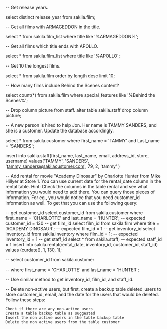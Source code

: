 -- Get release years.

select distinct release_year from sakila.film;

-- Get all films with ARMAGEDDON in the title.

select * from sakila.film_list
where title like '%ARMAGEDDON%';

-- Get all films which title ends with APOLLO.

select * from sakila.film_list
where title like '%APOLLO';

-- Get 10 the longest films.

select * from sakila.film
order by length desc
limit 10;

-- How many films include Behind the Scenes content?

select count(*) from sakila.film
where special_features like '%Behind the Scenes%';

-- Drop column picture from staff.
alter table sakila.staff drop column picture;

-- A new person is hired to help Jon. Her name is TAMMY SANDERS, and she is a customer. Update the database accordingly.

select * from sakila.customer
where first_name = 'TAMMY' and Last_name = 'SANDERS';

insert into saklia.staff(first_name, last_name, email, address_id, store, username)
values('TAMMY', 'SANDERS', 'tammy_sanders@sakilacustomer.com', 79, 2, 'tammy' )

-- Add rental for movie "Academy Dinosaur" by Charlotte Hunter from Mike Hillyer at Store 1. You can use current date for the rental_date column in the rental table. Hint: Check the columns in the table rental and see what information you would need to add there. You can query those pieces of information. For eg., you would notice that you need customer_id information as well. To get that you can use the following query:

-- get customer_id
select customer_id from sakila.customer where first_name = 'CHARLOTTE' and last_name = 'HUNTER';
-- expected customer_id = 130
-- get film_id
select film_id from sakila.film where title = 'ACADEMY DINOSAUR';
-- expected film_id = 1
-- get inventory_id
select inventory_id from sakila.inventory where film_id = 1;
-- expected inventory_id = 1
-- get staff_id
select * from sakila.staff;
-- expected staff_id = 1
insert into sakila.rental(rental_date, inventory_id, customer_id, staff_id)
values (curdate(), 1, 130, 1);

-- select customer_id from sakila.customer

-- where first_name = 'CHARLOTTE' and last_name = 'HUNTER';

-- Use similar method to get inventory_id, film_id, and staff_id.

-- Delete non-active users, but first, create a backup table deleted_users to store customer_id, email, and the date for the users that would be deleted. Follow these steps:

    Check if there are any non-active users
    Create a table backup table as suggested
    Insert the non active users in the table backup table
    Delete the non active users from the table customer